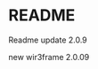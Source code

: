 # README

Readme update 2.0.9

new wir3frame 2.0.09

<!-- updating wireframe 2.0 -->
<!-- ein update -->
<!-- Monke fix -->